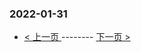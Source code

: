 ### 2022-01-31 
 

- [ < 上一页 ](https://github.com/able8/weibo-hot-record/blob/master/2022-01-30.md) -------- [ 下一页 > ](https://github.com/able8/weibo-hot-record/blob/master/2022-02-01.md)